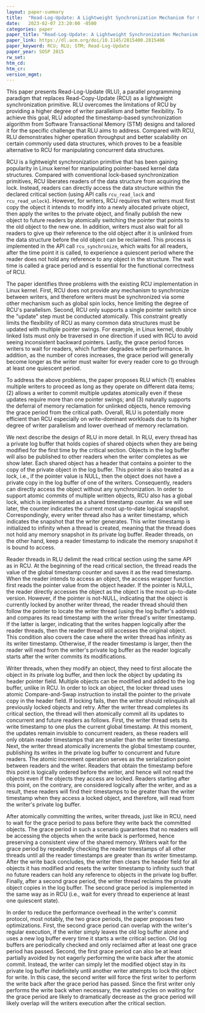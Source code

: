 ```yaml
---
layout: paper-summary
title:  "Read-Log-Update: A Lightweight Synchronization Mechanism for Concurrent Programming"
date:   2023-02-07 23:20:00 -0500
categories: paper
paper_title: "Read-Log-Update: A Lightweight Synchronization Mechanism for Concurrent Programming"
paper_link: https://dl.acm.org/doi/10.1145/2815400.2815406
paper_keyword: RCU; RLU; STM; Read-Log-Update
paper_year: SOSP 2015
rw_set:
htm_cd:
htm_cr:
version_mgmt:
---
```


This paper presents Read-Log-Update (RLU), a parallel programming paradigm that replaces Read-Copy-Update (RCU)
as a lightweight synchronization primitive. RLU overcomes the limitations of RCU by providing a higher
degree of writer parallelism and better flexibility. To achieve this goal, RLU adopted the timestamp-based 
synchronization algorithm from Software Transactional Memory (STM) designs and tailored it for the specific
challenge that RLU aims to address. Compared with RCU, RLU demonstrates higher operation throughput and better
scalability on certain commonly used data structures, which proves to be a feasible alternative to RCU for 
manipulating concurrent data structures. 

RCU is a lightweight synchronization primitive that has been gaining popularity in Linux kernel for manipulating
pointer-based kernel data structures. Compared with conventional lock-based synchronization primitives, RCU
liberates readers of the data structure from acquiring the lock. Instead, readers can directly access the 
data structure within the declared critical section (using API calls `rcu_read_lock` and `rcu_read_unlock`).
However, for writers, RCU requires that writers must first copy the object it intends to modify into a newly
allocated private object, then apply the writes to the private object, and finally publish the new object to
future readers by atomically switching the pointer that points to the old object to the new one.
In addition, writers must also wait for all readers to give up their reference to the old object after it is unlinked
from the data structure before the old object can be reclaimed.
This process is implemented in the API call `rcu_synchronize`, which waits for all readers, after the time point
it is called, to experience a quiescent period where the reader does not hold any reference to any object in the
structure. The wait time is called a grace period and is essential for the functional correctness of RCU.

The paper identifies three problems with the existing RCU implementation in Linux kernel. First, RCU does not
provide any mechanism to synchronize between writers, and therefore writers must be synchronized via some other 
mechanism such as global spin locks, hence limiting the degree of RCU's parallelism. Second, RCU only supports a 
single pointer switch since the "update" step must be conducted atomically. This constraint greatly limits the 
flexibility of RCU as many common data structures must be updated with multiple pointer swings. For example, in 
Linux kernel, doubly linked lists must only be traversed in one direction if used with RCU to avoid seeing 
inconsistent backward pointers. Lastly, the grace period forces writers to wait for readers, which further degrades
write performance. In addition, as the number of cores increases, the grace period will generally become longer as 
the writer must waiter for every reader core to go through at least one quiescent period.

To address the above problems, the paper proposes RLU which (1) enables multiple writers to proceed as long as they
operate on different data items; (2) allows a writer to commit multiple updates atomically even if these updates 
require more than one pointer swings; and (3) naturally supports the deferral of memory reclamation for unlinked 
objects, hence removing the grace period from the critical path. Overall, RLU is potentially more efficient than RCU
especially on write-dominant workloads due to its higher degree of writer parallelism and lower overhead of 
memory reclamation.

We next describe the design of RLU in more detail. In RLU, every thread has a private log buffer that holds copies 
of shared objects when they are being modified for the first time by the critical section. Objects in the log buffer
will also be published to other readers when the writer completes as we show later. Each shared object has a header
that contains a pointer to the copy of the private object in the log buffer. This pointer is also treated as a lock,
i.e., if the pointer value is NULL, then the object does not have a private copy in the log buffer of one of the 
writers. Consequently, readers can directly access the object without any synchronization.
In order to support atomic commits of multiple written objects, RCU also has a global lock, which is implemented as 
a shared timestamp counter. As we will see later, the counter indicates the current most up-to-date logical snapshot.
Correspondingly, every writer thread also has a writer timestamp, which indicates the snapshot that the writer 
generates. This writer timestamp is initialized to infinity when a thread is created, meaning that the thread does 
not hold any memory snapshot in its private log buffer.
Reader threads, on the other hand, keep a reader timestamp to indicate the memory snapshot it is bound to access. 

Reader threads in RLU delimit the read critical section using the same API as in RCU. At the beginning of the 
read critical section, the thread reads the value of the global timestamp counter and saves it as the read
timestamp. When the reader intends to access
an object, the access wrapper function first reads the pointer value from the object header. If the pointer is NULL,
the reader directly accesses the object as the object is the most up-to-date version.
However, if the pointer is not-NULL, indicating that the object is currently locked by another writer thread, the 
reader thread should then follow the pointer to locate the writer thread (using the log buffer's address) and 
compares its read timestamp with the writer thread's writer timestamp. If the latter is larger, indicating that the
writes happen logically after the reader threads, then the reader thread still accesses the original object. 
This condition also covers the case where the writer thread has infinity as its writer timestamp.
Otherwise, if the reader timestamp is larger, then the reader will read from the writer's private log buffer as the
reader logically starts after the writer commits its modifications.

Writer threads, when they modify an object, they need to first allocate the object in its private log buffer,
and then lock the object by updating its header pointer field. Multiple objects can be modified and added to the log 
buffer, unlike in RCU. In order to lock an object, the locker thread uses atomic Compare-and-Swap instruction to install
the pointer to the private copy in the header field. If locking fails, then the writer should relinquish all previously
locked objects and retry.
After the writer thread completes its critical section, the thread will then atomically commit all its updates
to concurrent and future readers as follows.
First, the writer thread sets its write timestamp to one plus the current global timestamp. 
At this moment, the updates remain invisible to concurrent readers, as these readers will only obtain reader
timestamps that are smaller than the writer timestamp. Next, the writer thread atomically increments the global 
timestamp counter, publishing its writes in the private log buffer to concurrent and future readers.
The atomic increment operation serves as the serialization point between readers and the writer. Readers that obtain
the timestamp before this point is logically ordered before the writer, and hence will not read the objects even if
the objects they access are locked. Readers starting after this point, on the contrary, are considered logically after
the writer, and as a result, these readers will find their timestamps to be greater than the writer timestamp
when they access a locked object, and therefore, will read from the writer's private log buffer.

After atomically committing the writes, writer threads, just like in RCU, need to wait for the grace period to
pass before they write back the committed objects. The grace period in such a scenario guarantees that no readers
will be accessing the objects when the write back is performed, hence preserving a consistent view of the shared memory.
Writers wait for the grace period by repeatedly checking the reader timestamps of all other threads until all the 
reader timestamps are greater than its writer timestamp.
After the write back concludes, the writer then clears the header field for all objects it has modified and resets 
the writer timestamp to infinity such that no future readers can hold any reference to objects in the private log 
buffer. Finally, after a second grace period, the writer thread reclaims the private object copies in the log buffer.
The second grace period is implemented in the same way as in RCU (i.e., wait for every thread to experience at least
one quiescent state). 

In order to reduce the performance overhead in the writer's commit protocol, most notably, the two grace periods, the
paper proposes two optimizations. First, the second grace period can overlap with the writer's regular execution,
if the writer simply leaves the old log buffer alone and uses a new log buffer every time it starts a write 
critical section. Old log buffers are periodically checked and only reclaimed after at least one grace period has 
passed. Second, the first grace period can also be at least partially avoided by not eagerly performing the 
write back after the atomic commit. Instead, the writer can simply let the modified object stay in its private 
log buffer indefinitely until another writer attempts to lock the object for write. In this case, the second writer
will force the first writer to perform the write back after the grace period has passed. Since the first writer
only performs the write back when necessary, the wasted cycles on waiting for the grace period are likely
to dramatically decrease as the grace period will likely overlap will the writers execution after the critical section.

